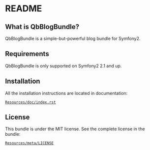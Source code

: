 README
======

What is QbBlogBundle?
---------------------

QbBlogBundle is a simple-but-powerful blog bundle for Symfony2.

Requirements
------------

QbBlogBundle is only supported on Symfony2 2.1 and up.

Installation
------------

All the installation instructions are located in documentation:

[`Resources/doc/index.rst`](https://github.com/quentinb/QbBlogBundle/blob/master/Resources/doc/index.rst)

License
-------

This bundle is under the MIT license. See the complete license in the bundle:

[`Resources/meta/LICENSE`](https://github.com/quentinb/QbBlogBundle/blob/master/Resources/meta/LICENSE)